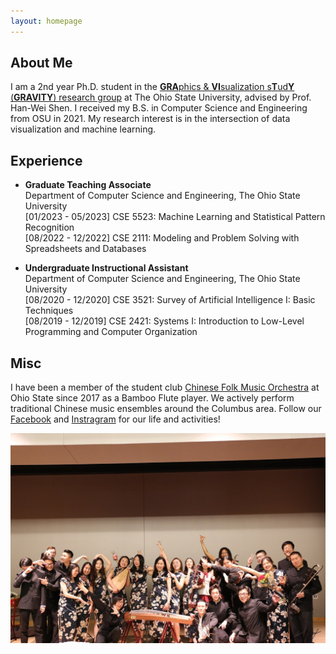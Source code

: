 ```yaml
---
layout: homepage
---
```


<!-- 
TODO:
  1. Add a navbar
  2. Add blogs
  3. Link blags
 -->

## About Me

I am a 2nd year Ph.D. student in the [**GRA**phics & **VI**sualization s**T**ud**Y** (**GRAVITY**) research group](https://sites.google.com/view/gravity-research-group/home?authuser=0) at The Ohio State University, advised by Prof. Han-Wei Shen. I received my B.S. in Computer Science and Engineering from OSU in 2021. My research interest is in the intersection of data visualization and machine learning.

## Experience

- **Graduate Teaching Associate**
  <br>
  Department of Computer Science and Engineering, The Ohio State University
  <br>
  [01/2023 - 05/2023] CSE 5523: Machine Learning and Statistical Pattern Recognition
  <br>
  [08/2022 - 12/2022] CSE 2111: Modeling and Problem Solving with Spreadsheets and Databases

- **Undergraduate Instructional Assistant**
  <br>
  Department of Computer Science and Engineering, The Ohio State University
  <br>
  [08/2020 - 12/2020] CSE 3521: Survey of Artificial Intelligence I: Basic Techniques
  <br>
  [08/2019 - 12/2019] CSE 2421: Systems I: Introduction to Low-Level Programming and Computer Organization

## Misc

I have been a member of the student club [Chinese Folk Music Orchestra](https://activities.osu.edu/involvement/student_organizations/find_a_student_org/?i=dd4a238a-783f-4be7-b4f6-0efc7a127bbd&l=C&c=Columbus&page=2) at Ohio State since 2017 as a Bamboo Flute player. We actively perform traditional Chinese music ensembles around the Columbus area. Follow our [Facebook](https://www.facebook.com/osucfmo) and [Instragram](https://www.instagram.com/osu_cfmo) for our life and activities!

![CFMO 2018 Concert](/assets/img/cfmo_2018_concert.jpg)

<!-- <div class='globeContainer'>
  <script type="text/javascript" id="clstr_globe" src="//clustrmaps.com/globe.js?d=3xW1OFo-Ovl9vGJVBazgnc3fWzVdl0jqLTIW8_X9Zzc"></script>
</div> -->